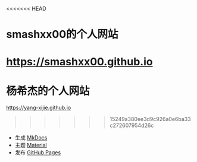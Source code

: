 <<<<<<< HEAD
# smashxx00的个人网站

<https://smashxx00.github.io>
=======
# 杨希杰的个人网站

<https://yang-xijie.github.io>
>>>>>>> 15249a380ee3d9c926a0e6ba33c272607954d26c

- 生成 [MkDocs](https://www.mkdocs.org) 
- 主题 [Material](https://github.com/squidfunk/mkdocs-material)
- 发布 [GitHub Pages](https://pages.github.com) 

